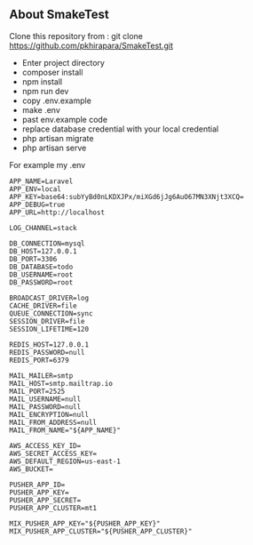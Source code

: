 ## About SmakeTest

Clone this repository from : git clone https://github.com/pkhirapara/SmakeTest.git

-   Enter project directory
-   composer install
-   npm install
-   npm run dev
-   copy .env.example
-   make .env
-   past env.example code
-   replace database credential with your local credential
-   php artisan migrate
-   php artisan serve

For example my .env

```
APP_NAME=Laravel
APP_ENV=local
APP_KEY=base64:subYyBd0nLKDXJPx/miXGd6jJg6AuO67MN3XNjt3XCQ=
APP_DEBUG=true
APP_URL=http://localhost

LOG_CHANNEL=stack

DB_CONNECTION=mysql
DB_HOST=127.0.0.1
DB_PORT=3306
DB_DATABASE=todo
DB_USERNAME=root
DB_PASSWORD=root

BROADCAST_DRIVER=log
CACHE_DRIVER=file
QUEUE_CONNECTION=sync
SESSION_DRIVER=file
SESSION_LIFETIME=120

REDIS_HOST=127.0.0.1
REDIS_PASSWORD=null
REDIS_PORT=6379

MAIL_MAILER=smtp
MAIL_HOST=smtp.mailtrap.io
MAIL_PORT=2525
MAIL_USERNAME=null
MAIL_PASSWORD=null
MAIL_ENCRYPTION=null
MAIL_FROM_ADDRESS=null
MAIL_FROM_NAME="${APP_NAME}"

AWS_ACCESS_KEY_ID=
AWS_SECRET_ACCESS_KEY=
AWS_DEFAULT_REGION=us-east-1
AWS_BUCKET=

PUSHER_APP_ID=
PUSHER_APP_KEY=
PUSHER_APP_SECRET=
PUSHER_APP_CLUSTER=mt1

MIX_PUSHER_APP_KEY="${PUSHER_APP_KEY}"
MIX_PUSHER_APP_CLUSTER="${PUSHER_APP_CLUSTER}"
```
